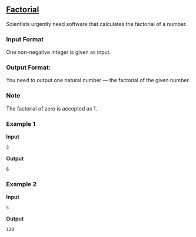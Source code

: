 ## [Factorial](../../../solutions/2.3/23_i.py)

Scientists urgently need software that calculates the factorial of a number.

### Input Format

One non-negative integer is given as input.

### Output Format:

You need to output one natural number — the factorial of the given number.

### Note

The factorial of zero is accepted as 1.

### Example 1

__Input__
```plaintext
3
```

__Output__
```plaintext
6
```

### Example 2

__Input__
```plaintext
5
```

__Output__
```plaintext
120
```
